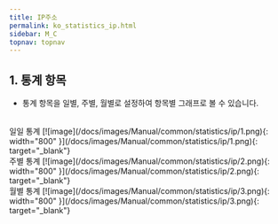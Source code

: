 ```yaml
---
title: IP주소
permalink: ko_statistics_ip.html
sidebar: M_C
topnav: topnav
---
```


## 1. 통계 항목
- 통계 항목을 일별, 주별, 월별로 설정하여 항목별 그래프로 볼 수 있습니다.

<br />
일일 통계
[![image](/docs/images/Manual/common/statistics/ip/1.png){: width="800" }](/docs/images/Manual/common/statistics/ip/1.png){: target="_blank"}
 
<br />
주별 통계
[![image](/docs/images/Manual/common/statistics/ip/2.png){: width="800" }](/docs/images/Manual/common/statistics/ip/2.png){: target="_blank"}

<br />
월별 통계
[![image](/docs/images/Manual/common/statistics/ip/3.png){: width="800" }](/docs/images/Manual/common/statistics/ip/3.png){: target="_blank"}
